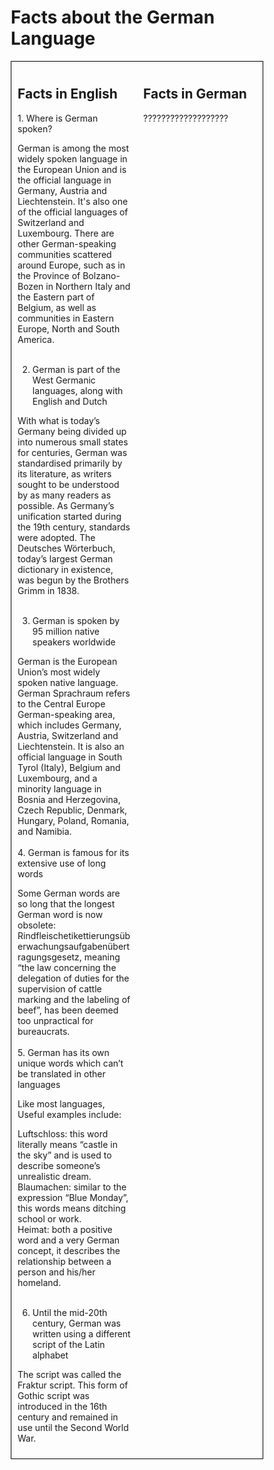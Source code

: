 <h1>Facts about the German Language</h1>



<style>
* {
  box-sizing: border-box;
}

/* Create two equal columns that floats next to each other */

.column {
  float: left;
  width: 50%;
  padding: 10px;
}

/* Border around the container */

.row {
   border: 1px solid black;
}

/* Clear floats after the columns */

.row:after {
  content: "";
  display: table;
  clear: both;
}

/* Responsive layout - makes the two columns stack on top of each other instead of next to each other */

@media screen and (max-width: 600px) {
  .column {
    width: 100%;
  }
}
</style>

<div class="row">
  <div class="column">
    <h2>Facts in English</h2>
    <p>1. Where is German spoken? <br>

German is among the most widely spoken language in the European Union and is the official language in Germany, Austria and Liechtenstein. It's also one of the official languages of Switzerland and Luxembourg. There are other German-speaking communities scattered around Europe, such as in the Province of Bolzano-Bozen in Northern Italy and the Eastern part of Belgium, as well as communities in Eastern Europe, North and South America. <br>
<br>

2. German is part of the West Germanic languages, along with English and Dutch <br>

With what is today’s Germany being divided up into numerous small states for centuries, German was standardised primarily by its literature, as writers sought to be understood by as many readers as possible. As Germany’s unification started during the 19th century, standards were adopted. The Deutsches Wörterbuch, today’s largest German dictionary in existence, was begun by the Brothers Grimm in 1838. <br>
<br>

3. German is spoken by 95 million native speakers worldwide <br>

German is the European Union’s most widely spoken native language. German Sprachraum refers to the Central Europe German-speaking area, which includes Germany, Austria, Switzerland and Liechtenstein. It is also an official language in South Tyrol (Italy), Belgium and Luxembourg, and a minority language in Bosnia and Herzegovina, Czech Republic, Denmark, Hungary, Poland, Romania, and Namibia. <br>
<br>
4. German is famous for its extensive use of long words <br>

Some German words are so long that the longest German word is now obsolete: Rindfleischetikettierungsüberwachungsaufgabenübertragungsgesetz, meaning “the law concerning the delegation of duties for the supervision of cattle marking and the labeling of beef”, has been deemed too unpractical for bureaucrats. <bR>
<br>
5. German has its own unique words which can’t be translated in other languages <br>

Like most languages, Useful examples include: <br>

Luftschloss: this word literally means “castle in the sky” and is used to describe someone’s unrealistic dream. <br>
Blaumachen: similar to the expression “Blue Monday”, this words means ditching school or work. <br>
Heimat: both a positive word and a very German concept, it describes the relationship between a person and his/her homeland. <br>
<br>

6. Until the mid-20th century, German was written using a different script of the Latin alphabet <br>

The script was called the Fraktur script. This form of Gothic script was introduced in the 16th century and remained in use until the Second World War.
      </p>
  </div>
  <div class="column">
    <h2>Facts in German</h2>
    <p>???????????????????</p>
  </div>
</div>
